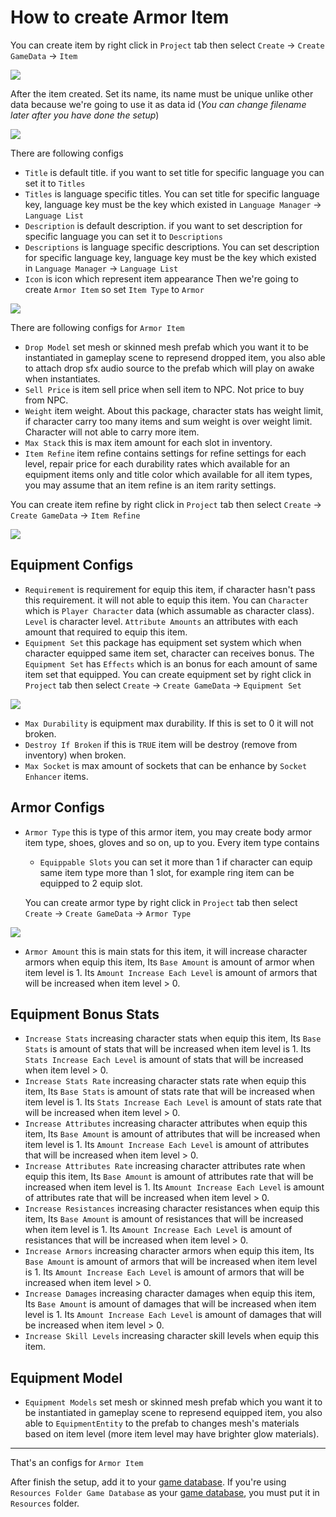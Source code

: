 # How to create Armor Item

You can create item by right click in `Project` tab then select `Create` → `Create GameData` → `Item`

![](../images/items/001.png)

After the item created. Set its name, its name must be unique unlike other data because we're going to use it as data id (*You can change filename later after you have done the setup*)

![](../images/items/002.png)

There are following configs

- `Title` is default title. if you want to set title for specific language you can set it to `Titles`
- `Titles` is language specific titles. You can set title for specific language key, language key must be the key which existed in `Language Manager` → `Language List`
- `Description` is default description. if you want to set description for specific language you can set it to `Descriptions`
- `Descriptions` is language specific descriptions. You can set description for specific language key, language key must be the key which existed in `Language Manager` → `Language List`
- `Icon` is icon which represent item appearance
Then we're going to create `Armor Item` so set `Item Type` to `Armor`

![](../images/items/003-2.png)

There are following configs for `Armor Item`

- `Drop Model` set mesh or skinned mesh prefab which you want it to be instantiated in gameplay scene to represend dropped item, you also able to attach drop sfx audio source to the prefab which will play on awake when instantiates.
- `Sell Price` is item sell price when sell item to NPC. Not price to buy from NPC.
- `Weight` item weight. About this package, character stats has weight limit, if character carry too many items and sum weight is over weight limit. Character will not able to carry more item.
- `Max Stack` this is max item amount for each slot in inventory.
- `Item Refine` item refine contains settings for refine settings for each level, repair price for each durability rates which available for an equipment items only and title color which available for all item types, you may assume that an item refine is an item rarity settings.

You can create item refine by right click in `Project` tab then select `Create` → `Create GameData` → `Item Refine`

![](../images/items/004.png)
## Equipment Configs

- `Requirement` is requirement for equip this item, if character hasn't pass this requirement. it will not able to equip this item. You can `Character` which is `Player Character` data (which assumable as character class). `Level` is character level. `Attribute Amounts` an attributes with each amount that required to equip this item.
- `Equipment Set` this package has equipment set system which when character equipped same item set, character can receives bonus. The `Equipment Set` has `Effects` which is an bonus for each amount of same item set that equipped. You can create equipment set by right click in `Project` tab then select `Create` → `Create GameData` → `Equipment Set`

![](../images/items/005.png)

- `Max Durability` is equipment max durability. If this is set to 0 it will not broken.
- `Destroy If Broken` if this is `TRUE` item will be destroy (remove from inventory) when broken.
- `Max Socket` is max amount of sockets that can be enhance by `Socket Enhancer` items.
## Armor Configs

- `Armor Type` this is type of this armor item, you may create body armor item type, shoes, gloves and so on, up to you. Every item type contains 
    * `Equippable Slots` you can set it more than 1 if character can equip same item type more than 1 slot, for example ring item can be equipped to 2 equip slot. 
    
    You can create armor type by right click in `Project` tab then select `Create` → `Create GameData` → `Armor Type`

![](../images/items/006.png)

- `Armor Amount` this is main stats for this item, it will increase character armors when equip this item, Its `Base Amount` is amount of armor when item level is 1. Its `Amount Increase Each Level` is amount of armors that will be increased when item level > 0.

## Equipment Bonus Stats

- `Increase Stats` increasing character stats when equip this item, Its `Base Stats` is amount of stats that will be increased when item level is 1. Its `Stats Increase Each Level` is amount of stats that will be increased when item level > 0.
- `Increase Stats Rate` increasing character stats rate when equip this item, Its `Base Stats` is amount of stats rate that will be increased when item level is 1. Its `Stats Increase Each Level` is amount of stats rate that will be increased when item level > 0.
- `Increase Attributes` increasing character attributes when equip this item, Its `Base Amount` is amount of attributes that will be increased when item level is 1. Its `Amount Increase Each Level` is amount of attributes that will be increased when item level > 0.
- `Increase Attributes Rate` increasing character attributes rate when equip this item, Its `Base Amount` is amount of attributes rate that will be increased when item level is 1. Its `Amount Increase Each Level` is amount of attributes rate that will be increased when item level > 0.
- `Increase Resistances` increasing character resistances when equip this item, Its `Base Amount` is amount of resistances that will be increased when item level is 1. Its `Amount Increase Each Level` is amount of resistances that will be increased when item level > 0.
- `Increase Armors` increasing character armors when equip this item, Its `Base Amount` is amount of armors that will be increased when item level is 1. Its `Amount Increase Each Level` is amount of armors that will be increased when item level > 0.
- `Increase Damages` increasing character damages when equip this item, Its `Base Amount` is amount of damages that will be increased when item level is 1. Its `Amount Increase Each Level` is amount of damages that will be increased when item level > 0.
- `Increase Skill Levels` increasing character skill levels when equip this item.
## Equipment Model

- `Equipment Models` set mesh or skinned mesh prefab which you want it to be instantiated in gameplay scene to represend equipped item, you also able to `EquipmentEntity` to the prefab to changes mesh's materials based on item level (more item level may have brighter glow materials).
* * *

That's an configs for `Armor Item`

After finish the setup, add it to your [game database](103-game-database.md). If you're using `Resources Folder Game Database` as your [game database](103-game-database.md), you must put it in `Resources` folder.
